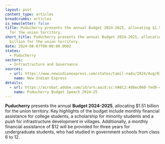 ```yaml
---
layout: post
content_type: articles
breadcrumbs: articles
is_newsletter: false
title: Puducherry presents the annual Budget 2024-2025, allocating $1.51 billion
  for the union territory.
short_title: Puducherry presents the annual Budget 2024-2025, allocating $1.51
  billion for the union territory.
date: 2024-08-07T00:00:00.000Z
states:
  - Puducherry
sectors:
  - Infrastructure and Governance
sources:
  - url: https://www.newindianexpress.com/states/tamil-nadu/2024/Aug/03/pondicherry-cm-presents-rs-12700-crore-budget-with-focus-on-infrastructure-education
    name: New Indian Express
details:
  - url: https://acrobat.adobe.com/id/urn:aaid:sc:VA6C2:4d8ec060-fed9-4634-979e-f3765ac6a8e2
    name: Puducherry Budget Speech 2024-25
---
```

**Puducherry** presents the annual **Budget 2024-2025**, allocating $1.51 billion for the union territory. Key highlights of the budget include monthly financial assistance for college students, a scholarship for minority students and a push for infrastructure development in villages. Additionally, a monthly financial assistance of $12 will be provided for three years for undergraduate students, who had studied in government schools from class 6 to 12.
